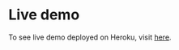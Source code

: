 # Live demo

To see live demo deployed on Heroku, visit [here](https://express-lunchly.herokuapp.com/).
